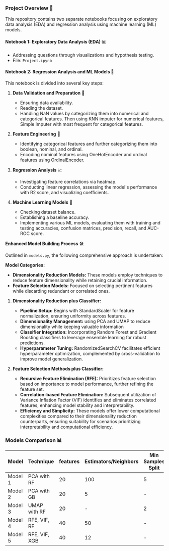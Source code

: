 ### Project Overview 📝

This repository contains two separate notebooks focusing on exploratory data analysis (EDA) and regression analysis using machine learning (ML) models.

#### Notebook 1: Exploratory Data Analysis (EDA) 📊
- Addressing questions through visualizations and hypothesis testing.
- File: `Project.ipynb`

#### Notebook 2: Regression Analysis and ML Models 🧠
This notebook is divided into several key steps:

1. **Data Validation and Preparation** 📝
   - Ensuring data availability.
   - Reading the dataset.
   - Handling NaN values by categorizing them into numerical and categorical features. Then using KNN imputer for numerical features, Simple Imputer with most frequent for categorical features.

2. **Feature Engineering** 🔧
   - Identifying categorical features and further categorizing them into boolean, nominal, and ordinal.
   - Encoding nominal features using OneHotEncoder and ordinal features using OrdinalEncoder.

3. **Regression Analysis** 📈
   - Investigating feature correlations via heatmap.
   - Conducting linear regression, assessing the model's performance with R2 score, and visualizing coefficients.

4. **Machine Learning Models** 🤖
   - Checking dataset balance.
   - Establishing a baseline accuracy.
   - Implementing various ML models, evaluating them with training and testing accuracies, confusion matrices, precision, recall, and AUC-ROC score.

**Enhanced Model Building Process** 🛠️

Outlined in `models.py`, the following comprehensive approach is undertaken:

**Model Categories:**
   - **Dimensionality Reduction Models:** These models employ techniques to reduce feature dimensionality while retaining crucial information.
   - **Feature Selection Models:** Focused on selecting pertinent features while discarding redundant or correlated ones.

1. **Dimensionality Reduction plus Classifier:**
   - **Pipeline Setup:** Begins with StandardScaler for feature normalization, ensuring uniformity across features.
   - **Dimensionality Management:** using PCA and UMAP to reduce dimensionality while keeping valuable information
   - **Classifier Integration:** Incorporating Random Forest and Gradient Boosting classifiers to leverage ensemble learning for robust predictions.
   - **Hyperparameter Tuning:** RandomizedSearchCV facilitates efficient hyperparameter optimization, complemented by cross-validation to improve model generalization.

2. **Feature Selection Methods plus Classifier:**
   - **Recursive Feature Elimination (RFE):** Prioritizes feature selection based on importance to model performance, further refining the feature set.
   - **Correlation-based Feature Elimination:** Subsequent utilization of Variance Inflation Factor (VIF) identifies and eliminates correlated features, enhancing model stability and interpretability.
   - **Efficiency and Simplicity:** These models offer lower computational complexities compared to their dimensionality reduction counterparts, ensuring suitability for scenarios prioritizing interpretability and computational efficiency.

### Models Comparison 📊
| Model      | Technique       | features | Estimators/Neighbors | Min Samples Split | Max Depth | Training Accuracy | Test Accuracy |
|------------|-----------------|------------|----------------------|-------------------|-----------|-------------------|---------------|
| Model 1    | PCA with RF     | 20         | 100                  | 5                 | 30        | 99.96%            | 97.12%        |
| Model 2    | PCA with GB     | 20         | 5                    | -                 | 20        | 98.51%            | 92.55%        |
| Model 3    | UMAP with RF    | 20         | -                    | 2                 | 20        | 100%              | 93.28%        |
| Model 4    | RFE, VIF, RF    | 40         | 50                   | -                 | 4         | 99.26%            | 99.45%        |
| Model 5    | RFE, VIF, XGB   | 40         | 12                   | -                 | 1         | 100%              | 100%          |
